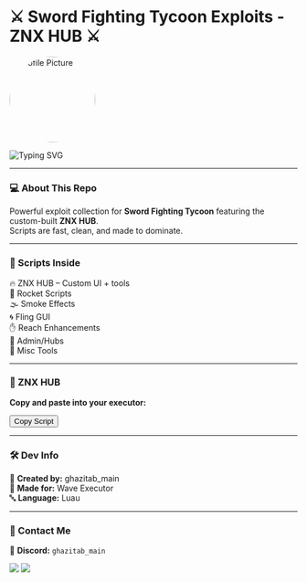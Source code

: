 <h1>⚔️ Sword Fighting Tycoon Exploits - ZNX HUB ⚔️</h1>  

<p>
  <img src="https://i.imgur.com/gAmDRdc.jpeg" width="150" height="150" style="border-radius: 50%;" alt="Profile Picture"/>
</p>

<p>
  <img src="https://readme-typing-svg.herokuapp.com?font=Fira+Code&pause=1000&color=F75C7E&width=435&lines=ZNX+HUB+by+ghazitab_main;Sword+Fighting+Tycoon+Exploit+Scripts;Rocket+%2F+Smoke+%2F+Fling+GUI+%2F+Reach+%2F+Admin+%2F+Misc+Tools" alt="Typing SVG"/>
</p>  

---

<h3>💻 About This Repo</h3>

<p>
  Powerful exploit collection for <strong>Sword Fighting Tycoon</strong> featuring the custom-built <strong>ZNX HUB</strong>.<br>
  Scripts are fast, clean, and made to dominate.
</p>

---

<h3>🚀 Scripts Inside</h3>

<p>
  🔥 ZNX HUB – Custom UI + tools<br>
  🧨 Rocket Scripts<br>
  🌫️ Smoke Effects<br>
  🌀 Fling GUI<br>
  ✋ Reach Enhancements<br>
  👑 Admin/Hubs<br>
  🔧 Misc Tools
</p>

---

<h3>📜 ZNX HUB </h3>

<p><strong>Copy and paste into your executor:</strong></p>

<p>
  <button onclick="navigator.clipboard.writeText('loadstring(game:HttpGet(\\'https://raw.githubusercontent.com/ZNX-GHAZITAB/ZNX-OFFICIAL/main/znxhub.lua\\'))()')">Copy Script</button>
</p>

---

<h3>🛠️ Dev Info</h3>

<p>
  👤 <strong>Created by:</strong> ghazitab_main<br>
  🧠 <strong>Made for:</strong> Wave Executor<br>
  🔤 <strong>Language:</strong> Luau
</p>

---

<h3>📲 Contact Me</h3>

<p>
  💬 <strong>Discord:</strong> <code>ghazitab_main</code>
</p>

<p>  
  <img src="https://forthebadge.com/images/badges/made-with-lua.svg"/>  
  <img src="https://forthebadge.com/images/badges/built-with-love.svg"/>  
</p>  

